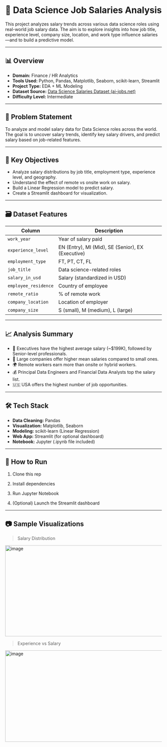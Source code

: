 # 💼 Data Science Job Salaries Analysis

This project analyzes salary trends across various data science roles using real-world job salary data. The aim is to explore insights into how job title, experience level, company size, location, and work type influence salaries—and to build a predictive model.

---

## 📊 Overview

- **Domain:** Finance / HR Analytics
- **Tools Used:** Python, Pandas, Matplotlib, Seaborn, scikit-learn, Streamlit
- **Project Type:** EDA + ML Modeling
- **Dataset Source:** [Data Science Salaries Dataset (ai-jobs.net)](https://drive.google.com/file/d/1jlayA_UP3pcYdD2zkL_bd2KcPpFHu_ad/view?usp=sharing)
- **Difficulty Level:** Intermediate

---

## 🧩 Problem Statement

To analyze and model salary data for Data Science roles across the world. The goal is to uncover salary trends, identify key salary drivers, and predict salary based on job-related features.

---

## 🧠 Key Objectives

- Analyze salary distributions by job title, employment type, experience level, and geography.
- Understand the effect of remote vs onsite work on salary.
- Build a Linear Regression model to predict salary.
- Create a Streamlit dashboard for visualization.

---

## 🗃️ Dataset Features

| Column | Description |
|--------|-------------|
| `work_year` | Year of salary paid |
| `experience_level` | EN (Entry), MI (Mid), SE (Senior), EX (Executive) |
| `employment_type` | FT, PT, CT, FL |
| `job_title` | Data science-related roles |
| `salary_in_usd` | Salary (standardized in USD) |
| `employee_residence` | Country of employee |
| `remote_ratio` | % of remote work |
| `company_location` | Location of employer |
| `company_size` | S (small), M (medium), L (large) |

---

## 📈 Analysis Summary

- 📌 Executives have the highest average salary (~$199K), followed by Senior-level professionals.
- 🏢 Large companies offer higher mean salaries compared to small ones.
- 🌍 Remote workers earn more than onsite or hybrid workers.
- 💰 Principal Data Engineers and Financial Data Analysts top the salary list.
- 🇺🇸 USA offers the highest number of job opportunities.

---

## 🛠️ Tech Stack

- **Data Cleaning:** Pandas
- **Visualization:** Matplotlib, Seaborn
- **Modeling:** scikit-learn (Linear Regression)
- **Web App:** Streamlit (for optional dashboard)
- **Notebook:** Jupyter (.ipynb file included)

---

## 🚀 How to Run

1. Clone this rep

2. Install dependencies
  
3. Run Jupyter Notebook

4. (Optional) Launch the Streamlit dashboard

---

## 📷 Sample Visualizations

>Salary Distribution
<img width="534" height="292" alt="image" src="https://github.com/user-attachments/assets/b2c67e65-1abf-4c8b-ae06-d203bbfdb944" />


>Experience vs Salary
<img width="536" height="293" alt="image" src="https://github.com/user-attachments/assets/c6c8c651-d86b-458d-94d2-877d15e0c12f" />


